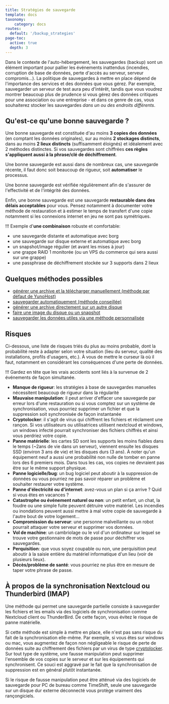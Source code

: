 ```yaml
---
title: Stratégies de sauvegarde
template: docs
taxonomy:
    category: docs
routes:
  default: '/backup_strategies'
page-toc:
  active: true
  depth: 3
---
```


Dans le contexte de l'auto-hébergement, les sauvegardes (backup) sont un élément important pour pallier les événements inattendus (incendies, corruption de base de données, perte d'accès au serveur, serveur compromis...). La politique de sauvegardes à mettre en place dépend de l'importance des services et des données que vous gérez. Par exemple, sauvegarder un serveur de test aura peu d'intérêt, tandis que vous voudrez montrer beaucoup plus de prudence si vous gérez des données critiques pour une association ou une entreprise - et dans ce genre de cas, vous souhaiterez stocker les sauvegardes *dans un ou des endroits différents*.

## Qu'est-ce qu'une bonne sauvegarde ?
Une bonne sauvegarde est constituée d'au moins **3 copies des données** (en comptant les données originales), sur au moins **2 stockages distincts**, dans au moins **2 lieux distincts** (suffisamment éloignés) et idéalement avec 2 méthodes distinctes. Si vos sauvegardes sont chiffrées **ces règles s'appliquent aussi à la phrase/clé de déchiffrement**.

Une bonne sauvegarde est aussi dans de nombreux cas, une sauvegarde récente, il faut donc soit beaucoup de rigueur, soit **automatiser** le processus.

Une bonne sauvegarde est vérifiée régulièrement afin de s'assurer de l'effectivité et de l'intégrité des données.

Enfin, une bonne sauvegarde est une sauvegarde **restaurable dans des délais acceptables** pour vous. Pensez notamment à documenter votre méthode de restauration et à estimer le temps de transfert d'une copie notamment si les connexions internet en jeu ne sont pas symétriques.

!!! Exemple d'**une combinaison** robuste et comfortable:
* une sauvegarde distante et automatique avec borg
* une sauvegarde sur disque externe et automatique avec borg
* un snapshot/image régulier (et avant les mises à jour)
* une grappe RAID 1 monitorée (ou un VPS du commerce qui sera aussi sur une grappe)
* une passphrase de déchiffrement stockée sur 3 supports dans 2 lieux


## Quelques méthodes possibles

* [générer une archive et la télécharger manuellement (méthode par défaut de YunoHost)](/backup#sauvegarde-manuelle)
* [sauvegarder automatiquement (méthode conseillée)](/backup#sauvegarde-automatique-ou-distante)
* [générer une archive directement sur un autre disque](/external_storage)
* [faire une image du disque ou un snapshot](/backup/clone_filesystem)
* [sauvegarder les données utiles via une méthode personnalisée](/backup/custom_backup_methods) 

## Risques
Ci-dessous, une liste de risques triés du plus au moins probable, dont la probabilité reste à adapter selon votre situation (lieu du serveur, qualité des installations, profils d'usagers, etc.). À vous de mettre le curseur là où il faut, notamment en considérant les conséquences d'une perte de données. 

!!! Gardez en tête que les vrais accidents sont liés à la survenue de 2 événements de façon simultanée. 

* **Manque de rigueur**: les stratégies à base de sauvegardes manuelles nécessitent beaucoup de rigueur dans la régularité
* **Mauvaise manipulation**: il peut arriver d'effacer une sauvegarde par erreur lors d'une restauration ou si vous comptez sur un système de synchronisation, vous pourriez supprimer un fichier et que la suppression soit synchronisée de façon instantanée
* **Cryptolocker**: il s'agit de virus qui chiffrent les fichiers et réclament une rançon. Si vos utilisateurs ou utilisatrices utilisent nextcloud et windows, un windows infecté pourrait synchroniser des fichiers chiffrés et ainsi vous perdriez votre copie.
* **Panne matérielle**: les cartes SD sont les supports les moins fiables dans le temps (~2ans de vie dans un serveur), viennent ensuite les disques SSD (environ 3 ans de vie) et les disques durs (3 ans). À noter qu'un équipement neuf a aussi une probabilité non nulle de tomber en panne lors des 6 premiers mois. Dans tous les cas, vos copies ne devraient pas être sur le même support physique.
* **Panne logicielle/bug**: un bug logiciel peut aboutir à la suppression de données ou vous pourriez ne pas savoir réparer un problème et souhaiter restaurer votre système.
* **Panne d'électricité ou d'internet**: avez-vous un plan si ça arrive ? Quid si vous êtes en vacances ?
* **Catastrophe ou événement naturel ou non**: un petit enfant, un chat, la foudre ou une simple fuite peuvent détruire votre matériel. Les incendies ou inondations peuvent aussi mettre à mal votre copie de sauvegarde à l'autre bout de votre logement...
* **Compromission du serveur**: une personne malveillante ou un robot pourrait attaquer votre serveur et supprimer vos données.
* **Vol de machine**: un cambriolage ou le vol d'un ordinateur sur lequel se trouve votre gestionnaire de mots de passe pour déchiffrer vos sauvegardes.
* **Perquisition**: que vous soyez coupable ou non, une perquisition peut aboutir à la saisie entière du matériel informatique d'un lieu (voir de plusieurs lieux).
* **Décès/problème de santé**: vous pourriez ne plus être en mesure de taper votre phrase de passe.

## À propos de la synchronisation Nextcloud ou Thunderbird (IMAP)
Une méthode qui permet une sauvegarde partielle consiste à sauvegarder les fichiers et les emails via des logiciels de synchronisation comme Nextcloud client ou ThunderBird. De cette façon, vous évitez le risque de panne matérielle. 

Si cette méthode est simple à mettre en place, elle n'est pas sans risque du fait de la synchronisation elle-même. Par exemple, si vous êtes sur windows ou mac, vous augmentez de façon non négligeable le risque de perte de données suite au chiffrement des fichiers par un virus de type [cryptolocker](https://fr.wikipedia.org/wiki/Ran%C3%A7ongiciel). Sur tout type de système, une fausse manipulation peut supprimer l'ensemble de vos copies sur le serveur et sur les équipements qui synchronisent. Ce souci est aggravé par le fait que la synchronisation de suppression est en général plutôt instantanée.

Si le risque de fausse manipulation peut être atténué via des logiciels de sauvegarde pour PC de bureau comme TimeShift, seule une sauvegarde sur un disque dur externe déconnecté vous protège vraiment des rançongiciels.


